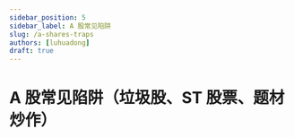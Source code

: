 ```yaml
---
sidebar_position: 5
sidebar_label: A 股常见陷阱
slug: /a-shares-traps
authors: [luhuadong]
draft: true
---
```


# A 股常见陷阱（垃圾股、ST 股票、题材炒作）

